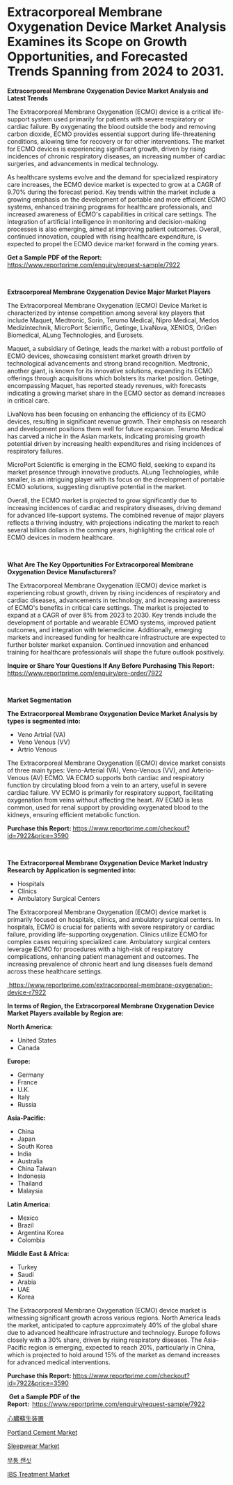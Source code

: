 <p><h1>Extracorporeal Membrane Oxygenation Device Market Analysis Examines its Scope on Growth Opportunities, and Forecasted Trends Spanning from 2024 to 2031.</h1></p><p><strong>Extracorporeal Membrane Oxygenation Device Market Analysis and Latest Trends</strong></p>
<p><p>The Extracorporeal Membrane Oxygenation (ECMO) device is a critical life-support system used primarily for patients with severe respiratory or cardiac failure. By oxygenating the blood outside the body and removing carbon dioxide, ECMO provides essential support during life-threatening conditions, allowing time for recovery or for other interventions. The market for ECMO devices is experiencing significant growth, driven by rising incidences of chronic respiratory diseases, an increasing number of cardiac surgeries, and advancements in medical technology. </p><p>As healthcare systems evolve and the demand for specialized respiratory care increases, the ECMO device market is expected to grow at a CAGR of 9.70% during the forecast period. Key trends within the market include a growing emphasis on the development of portable and more efficient ECMO systems, enhanced training programs for healthcare professionals, and increased awareness of ECMO's capabilities in critical care settings. The integration of artificial intelligence in monitoring and decision-making processes is also emerging, aimed at improving patient outcomes. Overall, continued innovation, coupled with rising healthcare expenditure, is expected to propel the ECMO device market forward in the coming years.</p></p>
<p><strong>Get a Sample PDF of the Report:&nbsp;</strong> <a href="https://www.reportprime.com/enquiry/request-sample/7922?utm_campaign=1102&utm_medium=2&utm_source=Github&utm_content=ia&utm_term=16112024&utm_id=extracorporeal-membrane-oxygenation-device">https://www.reportprime.com/enquiry/request-sample/7922</a></p>
<p>&nbsp;</p>
<p><strong>Extracorporeal Membrane Oxygenation Device Major Market Players</strong></p>
<p><p>The Extracorporeal Membrane Oxygenation (ECMO) Device Market is characterized by intense competition among several key players that include Maquet, Medtronic, Sorin, Terumo Medical, Nipro Medical, Medos Medizintechnik, MicroPort Scientific, Getinge, LivaNova, XENIOS, OriGen Biomedical, ALung Technologies, and Eurosets.</p><p>Maquet, a subsidiary of Getinge, leads the market with a robust portfolio of ECMO devices, showcasing consistent market growth driven by technological advancements and strong brand recognition. Medtronic, another giant, is known for its innovative solutions, expanding its ECMO offerings through acquisitions which bolsters its market position. Getinge, encompassing Maquet, has reported steady revenues, with forecasts indicating a growing market share in the ECMO sector as demand increases in critical care.</p><p>LivaNova has been focusing on enhancing the efficiency of its ECMO devices, resulting in significant revenue growth. Their emphasis on research and development positions them well for future expansion. Terumo Medical has carved a niche in the Asian markets, indicating promising growth potential driven by increasing health expenditures and rising incidences of respiratory failures.</p><p>MicroPort Scientific is emerging in the ECMO field, seeking to expand its market presence through innovative products. ALung Technologies, while smaller, is an intriguing player with its focus on the development of portable ECMO solutions, suggesting disruptive potential in the market.</p><p>Overall, the ECMO market is projected to grow significantly due to increasing incidences of cardiac and respiratory diseases, driving demand for advanced life-support systems. The combined revenue of major players reflects a thriving industry, with projections indicating the market to reach several billion dollars in the coming years, highlighting the critical role of ECMO devices in modern healthcare.</p></p>
<p>&nbsp;</p>
<p><strong>What Are The Key Opportunities For Extracorporeal Membrane Oxygenation Device Manufacturers?</strong></p>
<p><p>The Extracorporeal Membrane Oxygenation (ECMO) device market is experiencing robust growth, driven by rising incidences of respiratory and cardiac diseases, advancements in technology, and increasing awareness of ECMO's benefits in critical care settings. The market is projected to expand at a CAGR of over 8% from 2023 to 2030. Key trends include the development of portable and wearable ECMO systems, improved patient outcomes, and integration with telemedicine. Additionally, emerging markets and increased funding for healthcare infrastructure are expected to further bolster market expansion. Continued innovation and enhanced training for healthcare professionals will shape the future outlook positively.</p></p>
<p><strong>Inquire or Share Your Questions If Any Before Purchasing This Report:</strong> <a href="https://www.reportprime.com/enquiry/pre-order/7922?utm_campaign=1102&utm_medium=2&utm_source=Github&utm_content=ia&utm_term=16112024&utm_id=extracorporeal-membrane-oxygenation-device">https://www.reportprime.com/enquiry/pre-order/7922</a></p>
<p>&nbsp;</p>
<p><strong>Market Segmentation</strong></p>
<p><strong>The Extracorporeal Membrane Oxygenation Device Market Analysis by types is segmented into:</strong></p>
<p><ul><li>Veno Artrial (VA)</li><li>Veno Venous (VV)</li><li>Artrio Venous</li></ul></p>
<p><p>The Extracorporeal Membrane Oxygenation (ECMO) device market consists of three main types: Veno-Arterial (VA), Veno-Venous (VV), and Arterio-Venous (AV) ECMO. VA ECMO supports both cardiac and respiratory function by circulating blood from a vein to an artery, useful in severe cardiac failure. VV ECMO is primarily for respiratory support, facilitating oxygenation from veins without affecting the heart. AV ECMO is less common, used for renal support by providing oxygenated blood to the kidneys, ensuring efficient metabolic function.</p></p>
<p><strong>Purchase this Report:&nbsp;</strong><a href="https://www.reportprime.com/checkout?id=7922&price=3590&utm_campaign=1102&utm_medium=2&utm_source=Github&utm_content=ia&utm_term=16112024&utm_id=extracorporeal-membrane-oxygenation-device">https://www.reportprime.com/checkout?id=7922&price=3590</a></p>
<p>&nbsp;</p>
<p><strong>The Extracorporeal Membrane Oxygenation Device Market Industry Research by Application is segmented into:</strong></p>
<p><ul><li>Hospitals</li><li>Clinics</li><li>Ambulatory Surgical Centers</li></ul></p>
<p><p>The Extracorporeal Membrane Oxygenation (ECMO) device market is primarily focused on hospitals, clinics, and ambulatory surgical centers. In hospitals, ECMO is crucial for patients with severe respiratory or cardiac failure, providing life-supporting oxygenation. Clinics utilize ECMO for complex cases requiring specialized care. Ambulatory surgical centers leverage ECMO for procedures with a high-risk of respiratory complications, enhancing patient management and outcomes. The increasing prevalence of chronic heart and lung diseases fuels demand across these healthcare settings.</p></p>
<p><a href="https://www.reportprime.com/extracorporeal-membrane-oxygenation-device-r7922?utm_campaign=1102&utm_medium=2&utm_source=Github&utm_content=ia&utm_term=16112024&utm_id=extracorporeal-membrane-oxygenation-device">&nbsp;https://www.reportprime.com/extracorporeal-membrane-oxygenation-device-r7922</a></p>
<p><strong>In terms of Region, the Extracorporeal Membrane Oxygenation Device Market Players available by Region are:</strong></p>
<p>
    <p> <strong> North America: </strong>
        <ul>
            <li>United States</li>
            <li>Canada</li>
        </ul>
        </p> 
    <p> <strong> Europe: </strong>
        <ul>
            <li>Germany</li>
            <li>France</li>
            <li>U.K.</li>
            <li>Italy</li>
            <li>Russia</li>
        </ul>
        </p> 
    <p> <strong> Asia-Pacific: </strong>
        <ul>
            <li>China</li>
            <li>Japan</li>
            <li>South Korea</li>
            <li>India</li>
            <li>Australia</li>
            <li>China Taiwan</li>
            <li>Indonesia</li>
            <li>Thailand</li>
            <li>Malaysia</li>
        </ul>
        </p> 
    <p> <strong> Latin America: </strong>
        <ul>
            <li>Mexico</li>
            <li>Brazil</li>
            <li>Argentina Korea</li>
            <li>Colombia</li>
        </ul>
        </p> 
    <p> <strong> Middle East & Africa: </strong>
        <ul>
            <li>Turkey</li>
            <li>Saudi</li>
            <li>Arabia</li>
            <li>UAE</li>
            <li>Korea</li>
        </ul>
    </p>
    </p>
<p><p>The Extracorporeal Membrane Oxygenation (ECMO) device market is witnessing significant growth across various regions. North America leads the market, anticipated to capture approximately 40% of the global share due to advanced healthcare infrastructure and technology. Europe follows closely with a 30% share, driven by rising respiratory diseases. The Asia-Pacific region is emerging, expected to reach 20%, particularly in China, which is projected to hold around 15% of the market as demand increases for advanced medical interventions.</p></p>
<p><strong>Purchase this Report: </strong><a href="https://www.reportprime.com/checkout?id=7922&price=3590&utm_campaign=1102&utm_medium=2&utm_source=Github&utm_content=ia&utm_term=16112024&utm_id=extracorporeal-membrane-oxygenation-device">https://www.reportprime.com/checkout?id=7922&price=3590</a></p>
<p>&nbsp;<strong>Get a Sample PDF of the Report:&nbsp;&nbsp;</strong><a href="https://www.reportprime.com/enquiry/request-sample/7922?utm_campaign=1102&utm_medium=2&utm_source=Github&utm_content=ia&utm_term=16112024&utm_id=extracorporeal-membrane-oxygenation-device">https://www.reportprime.com/enquiry/request-sample/7922</a></p>
<p><strong></strong></p>
<p><p><a href="https://github.com/mohamedbakry57/Market-Research-Report-List-6/blob/main/244399224204.md?utm_campaign=1102&utm_medium=2&utm_source=Github&utm_content=ia&utm_term=16112024&utm_id=extracorporeal-membrane-oxygenation-device">心臓蘇生装置</a></p><p><a href="https://www.linkedin.com/pulse/opportunities-challenges-portland-cement-market-strategic-32occ?utm_campaign=1102&utm_medium=2&utm_source=Github&utm_content=ia&utm_term=16112024&utm_id=extracorporeal-membrane-oxygenation-device">Portland Cement Market</a></p><p><a href="https://www.linkedin.com/pulse/sleepwear-industry-sector-new-technologies-market-impact-gai0c?utm_campaign=1102&utm_medium=2&utm_source=Github&utm_content=ia&utm_term=16112024&utm_id=extracorporeal-membrane-oxygenation-device">Sleepwear Market</a></p><p><a href="https://github.com/laholand/Market-Research-Report-List-6/blob/main/369513824384.md?utm_campaign=1102&utm_medium=2&utm_source=Github&utm_content=ia&utm_term=16112024&utm_id=extracorporeal-membrane-oxygenation-device">무통 랜싯</a></p><p><a href="https://issuu.com/reportprime-2/docs/ibs-treatment-market-size-2030.pptx_be64108e60a042?utm_campaign=1102&utm_medium=2&utm_source=Github&utm_content=ia&utm_term=16112024&utm_id=extracorporeal-membrane-oxygenation-device">IBS Treatment Market</a></p></p>